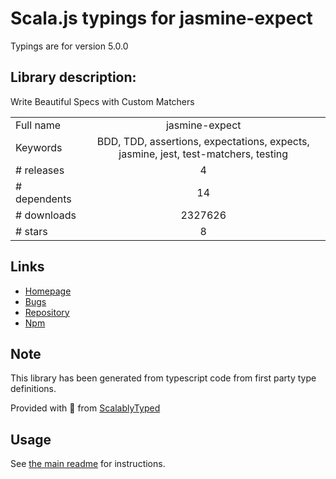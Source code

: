 
# Scala.js typings for jasmine-expect

Typings are for version 5.0.0

## Library description:
Write Beautiful Specs with Custom Matchers

|                    |                 |
| ------------------ | :-------------: |
| Full name          | jasmine-expect |
| Keywords           | BDD, TDD, assertions, expectations, expects, jasmine, jest, test-matchers, testing |
| # releases         | 4 |
| # dependents       | 14 |
| # downloads        | 2327626 |
| # stars            | 8 |

## Links
- [Homepage](https://github.com/JamieMason/Jasmine-Matchers)
- [Bugs](https://github.com/JamieMason/Jasmine-Matchers/issues)
- [Repository](https://github.com/JamieMason/Jasmine-Matchers)
- [Npm](https://www.npmjs.com/package/jasmine-expect)
    


## Note
This library has been generated from typescript code from first party type definitions.

Provided with :purple_heart: from [ScalablyTyped](https://github.com/oyvindberg/ScalablyTyped)

## Usage
See [the main readme](../../readme.md) for instructions.


